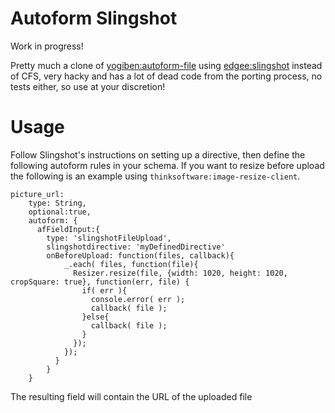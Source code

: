 Autoform Slingshot
==================

Work in progress!

Pretty much a clone of [yogiben:autoform-file](https://atmospherejs.com/yogiben/autoform-file) using [edgee:slingshot](https://atmospherejs.com/edgee/slingshot) instead of CFS, very hacky and has a lot of dead code from the porting process, no tests either, so use at your discretion!

Usage
=====

Follow Slingshot's instructions on setting up a directive, then define the following autoform rules in your schema.  If you want to resize before upload the following is an example using `thinksoftware:image-resize-client`.

```
picture_url:
    type: String,
    optional:true,
    autoform: {
      afFieldInput:{
        type: 'slingshotFileUpload',
        slingshotdirective: 'myDefinedDirective'
        onBeforeUpload: function(files, callback){
            _.each( files, function(file){
              Resizer.resize(file, {width: 1020, height: 1020, cropSquare: true}, function(err, file) {
                if( err ){
                  console.error( err );
                  callback( file );
                }else{
                  callback( file );
                }
              });
            });
          }
        }
    }
```

The resulting field will contain the URL of the uploaded file
